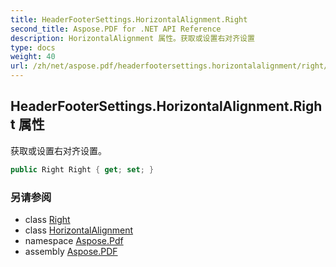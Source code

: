 ```yaml
---
title: HeaderFooterSettings.HorizontalAlignment.Right
second_title: Aspose.PDF for .NET API Reference
description: HorizontalAlignment 属性。获取或设置右对齐设置
type: docs
weight: 40
url: /zh/net/aspose.pdf/headerfootersettings.horizontalalignment/right/
---
```

## HeaderFooterSettings.HorizontalAlignment.Right 属性

获取或设置右对齐设置。

```csharp
public Right Right { get; set; }
```

### 另请参阅

* class [Right](../../right/)
* class [HorizontalAlignment](../)
* namespace [Aspose.Pdf](../../../aspose.pdf/)
* assembly [Aspose.PDF](../../../)